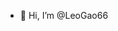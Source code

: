 - 👋 Hi, I’m @LeoGao66

<!---
LeoGao66/LeoGao66 is a ✨ special ✨ repository because its `README.md` (this file) appears on your GitHub profile.
You can click the Preview link to take a look at your changes.
--->
